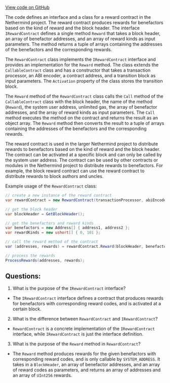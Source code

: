 [View code on GitHub](https://github.com/NethermindEth/nethermind/src/Nethermind/Nethermind.Consensus.AuRa/Contracts/RewardContract.cs)

The code defines an interface and a class for a reward contract in the Nethermind project. The reward contract produces rewards for benefactors based on the kind of reward and the block header. The interface `IRewardContract` defines a single method `Reward` that takes a block header, an array of benefactor addresses, and an array of reward kinds as input parameters. The method returns a tuple of arrays containing the addresses of the benefactors and the corresponding rewards.

The `RewardContract` class implements the `IRewardContract` interface and provides an implementation for the `Reward` method. The class extends the `CallableContract` class and has a constructor that takes a transaction processor, an ABI encoder, a contract address, and a transition block as input parameters. The `Activation` property of the class stores the transition block.

The `Reward` method of the `RewardContract` class calls the `Call` method of the `CallableContract` class with the block header, the name of the method (`Reward`), the system user address, unlimited gas, the array of benefactor addresses, and the array of reward kinds as input parameters. The `Call` method executes the method on the contract and returns the result as an object array. The `Reward` method then converts the result to a tuple of arrays containing the addresses of the benefactors and the corresponding rewards.

The reward contract is used in the larger Nethermind project to distribute rewards to benefactors based on the kind of reward and the block header. The contract can be activated at a specific block and can only be called by the system user address. The contract can be used by other contracts or modules in the Nethermind project to distribute rewards to benefactors. For example, the block reward contract can use the reward contract to distribute rewards to block authors and uncles. 

Example usage of the `RewardContract` class:

```csharp
// create a new instance of the reward contract
var rewardContract = new RewardContract(transactionProcessor, abiEncoder, contractAddress, transitionBlock);

// get the block header
var blockHeader = GetBlockHeader();

// get the benefactors and reward kinds
var benefactors = new Address[] { address1, address2 };
var rewardKinds = new ushort[] { 0, 101 };

// call the reward method of the contract
var (addresses, rewards) = rewardContract.Reward(blockHeader, benefactors, rewardKinds);

// process the rewards
ProcessRewards(addresses, rewards);
```
## Questions: 
 1. What is the purpose of the `IRewardContract` interface?
- The `IRewardContract` interface defines a contract that produces rewards for benefactors with corresponding reward codes, and is activated at a certain block.

2. What is the difference between `RewardContract` and `IRewardContract`?
- `RewardContract` is a concrete implementation of the `IRewardContract` interface, while `IRewardContract` is just the interface definition.

3. What is the purpose of the `Reward` method in `RewardContract`?
- The `Reward` method produces rewards for the given benefactors with corresponding reward codes, and is only callable by `SYSTEM_ADDRESS`. It takes in a `BlockHeader`, an array of benefactor addresses, and an array of reward codes as parameters, and returns an array of addresses and an array of `UInt256` rewards.